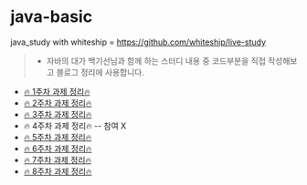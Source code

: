 # java-basic
java_study with whiteship = https://github.com/whiteship/live-study
> - 자바의 대가 백기선님과 함께 하는 스터디 내용 중 코드부분을 직접 작성해보고 블로그 정리에 사용합니다.


 - [:fire: 1주차 과제 정리:fire:](https://velog.io/@ggob_2/java-study-1) 
 - [:fire: 2주차 과제 정리:fire:](https://velog.io/@ggob_2/java-study-2)
 - [:fire: 3주차 과제 정리:fire:](https://velog.io/@ggob_2/java-study-3)
 - :fire: 4주차 과제 정리:fire:  -- 참여 X
 - [:fire: 5주차 과제 정리:fire:](https://velog.io/@ggob_2/java-study-5)
 - [:fire: 6주차 과제 정리:fire:](https://velog.io/@ggob_2/java-study-6)
 - [:fire: 7주차 과제 정리:fire:](https://velog.io/@ggob_2/java-study-7)
 - [:fire: 8주차 과제 정리:fire:](https://velog.io/@ggob_2/java-study-8) 
 
